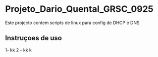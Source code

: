 # Projeto_Dario_Quental_GRSC_0925
Este projecto contem scripts de linux para config de DHCP e DNS
## Instruçoes de uso
1- kk
2 - kk k

